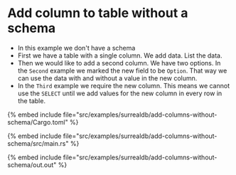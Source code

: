 # Add column to table without a schema

* In this example we don't have a schema
* First we have a table with a single column. We add data. List the data.
* Then we would like to add a second column. We have two options. In the `Second` example we marked the new field to be `Option`. That way we can use the data with and without a value in the new column.
* In the `Third` example we require the new column. This means we cannot use the `SELECT` until we add values for the new column in every row in the table.

{% embed include file="src/examples/surrealdb/add-columns-without-schema/Cargo.toml" %}

{% embed include file="src/examples/surrealdb/add-columns-without-schema/src/main.rs" %}

{% embed include file="src/examples/surrealdb/add-columns-without-schema/out.out" %}


